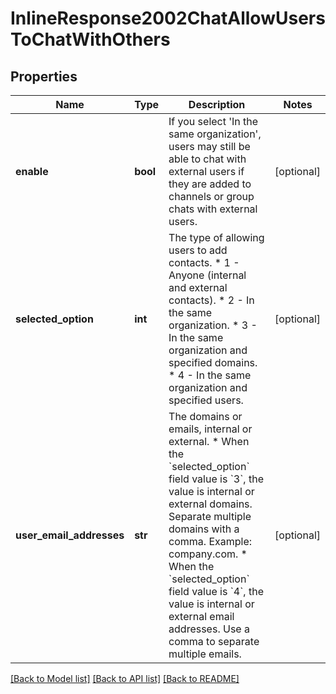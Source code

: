 # InlineResponse2002ChatAllowUsersToChatWithOthers

## Properties
Name | Type | Description | Notes
------------ | ------------- | ------------- | -------------
**enable** | **bool** | If you select &#x27;In the same organization&#x27;, users may still be able to chat with external users if they are added to channels or group chats with external users. | [optional] 
**selected_option** | **int** | The type of allowing users to add contacts.  * 1 - Anyone (internal and external contacts).  * 2 - In the same organization.  * 3 - In the same organization and specified domains.  * 4 - In the same organization and specified users. | [optional] 
**user_email_addresses** | **str** | The domains or emails, internal or external.  * When the &#x60;selected_option&#x60; field value is &#x60;3&#x60;, the value is internal or external domains. Separate multiple domains with a comma. Example: company.com.  * When the &#x60;selected_option&#x60; field value is &#x60;4&#x60;, the value is internal or external email addresses. Use a comma to separate multiple emails. | [optional] 

[[Back to Model list]](../README.md#documentation-for-models) [[Back to API list]](../README.md#documentation-for-api-endpoints) [[Back to README]](../README.md)

